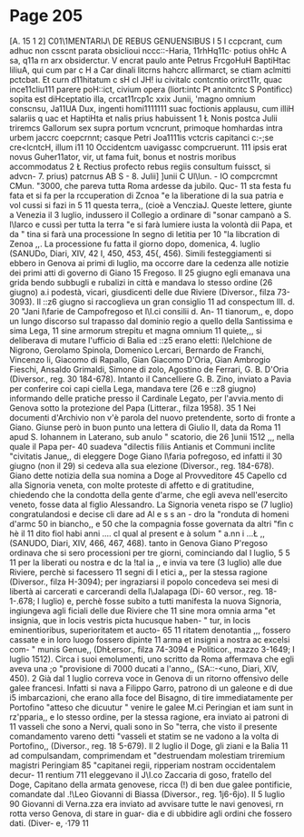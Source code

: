 # Page 205

[A. 15 1 2] C01\1MENTARIJ\ DE REBUS GENUENSIBUS I 5 I ccpcrant, cum adhuc non csscnt parata obsiclioui nccc::-Haria, 11rhHq11c· potius ohHc A sa, q11a rn arx obsiderctur. V encrat paulo ante Petrus FrcgoHuH BaptiHtac liliuA, qui cum par c H a Car dinali litcrns hahcrc allìrmarct, se ctiam aclmitti pctcbat. Et curn d11hitatum c sH cl JH! iu civitalc contcntio orirct11r, quac ince11cliu111 parere poH::ict, civium opera (liort:intc Pt annitcntc S Pontifìcc) sopita est diHceptatio illa, crcat11rcp1c xxix Junii, 'magno omnium conscnsu, Ja11UA Dux, ingenti homi1111111 suac foctionis applausu, cum illiH salariis q uac et HaptiHta et nalis prius habuissent 1 Ł Nonis postca Julii triremcs Gallorum sex supra portum vcncrunt, primoque homhardas intra urbem jaccrc coepcrnnt; casque Petri Joa1111is vctcris capitanci c:-;se cre<lcntcH, illum i11 10 Occidentcm uavigassc compcruerunt. 111 ipsis erat novus Guher11ator, vir, ut fama fuit, bonus et nostris moribus accommodatus 2 Ł Rectius profecto rebus regiis consultum fuissct, si advcn- 7. prius) patcrnus AB S - 8. Julii] ]unii C Ul\lun. - IO compcrcmnt CMun. "3000, che pareva tutta Roma ardesse da jubilo. Quc- 11 sta festa fu fata et si fa per la rccuperation di Zcnoa "e la liberatione di la sua patria e vol cussi si fazi in 5 11 questa terra,, (cioè a VencziaJ. Queste lettere, giunte a Venezia il 3 luglio, indussero il Collegio a ordinare di "sonar campanò a S. l\Iarco e cussì per tutta la terra "e si farà lumiere iusta la volontà dii Papa, et da " tina si farà una processione In segno di letitia per 10 "la libcration di Zenoa ,,. La processione fu fatta il giorno dopo, domenica, 4. luglio (SANUDo, Diari, XIV, 42 I, 450, 453, 45{, 456). Simili festeggiamenti si ebbero in Genova ai primi di luglio, ma occorre dare la cedenza alle notizie dei primi atti di governo di Giano 15 Fregoso. Il 25 giugno egli emanava una grida bendo subbugli e rubalizi in città e mandava lo stesso ordine (26 giugno) a.i podestà, vicari, giusdicenti delle due Riviere (Diversor., filza 73-3093). Il ::z6 giugno si raccoglieva un gran consiglio 11 ad conspectum III. d. 20 "Jani l\farie de Campofregoso et l\I.ci consilii d. An- 11 tianorum,, e, dopo un lungo discorso sul trapasso dal dominio regio a quello della Santissima e sima Lega, 11 sine armorum strepitu et magna omnium 11 quiete,,, si deliberava di mutare l'ufficio di Balia ed ::z5 erano eletti: l\lelchione de Nigrono, Gerolamo Spinola, Domenico Lercari, Bernardo de Franchi, Vincenzo li, Giacomo di Rapallo, Gian Giacomo D'Oria, Gian Ambrogio Fieschi, Ansaldo Grimaldi, Simone di zolo, Agostino de Ferrari, G. B. D'Oria (Diversor., reg. 30 184-678). Intanto il Cancelliere G. B. Zino, inviato a Pavia per conferire coi capi ciella Lega, mandava tere (26 e ::z8 giugno) informando delle pratiche presso il Cardinale Legato, per l'avvia.mento di Genova sotto la protezione del Papa (Litterar., filza 1958). 35 1 Nei documenti d'Archivio non v'è parola del nuovo pretendente, sorto di fronte a Giano. Giunse però in buon punto una lettera di Giulio II, data da Roma 11 apud S. Iohannem in Laterano, sub anulo " scatorio, die 26 ]unii 1512 ,,, nella quale il Papa per- 40 suadeva "dilectis filiis Antianis et Communi inclite "civitatis Janue,, di eleggere Doge Giano l\faria pofregoso, ed infatti il 30 giugno (non il 29) si cedeva alla sua elezione (Diversor., reg. 184-678). Giano dette notizia della sua nomina a Doge al Provveditore 45 Capello cd alla Signoria veneta, con molte proteste di affetto e di gratitudine, chiedendo che la condotta della gente d'arme, che egli aveva nell'esercito veneto, fosse data al figlio Alessandro. La Signoria veneta rispo se (7 luglio) congratulandosi e decise cli dare ad Al e s s an - dro la "ronduta di homeni d'armc 50 in biancho,, e 50 che la compagnia fosse governata da altri "fìn c hè il 11 dito fiol habi anni .... cl qual al present e à solum " a.nn i ...Ł ,, (SANUDO, Diari, XIV, 466, 467, 468). tanto in Genova Giano P'regoso ordinava che si sero processioni per tre giorni, cominciando dal I luglio, 5 5 11 per la liberati ou nostra e dc la !tal ia ,, e invia va tere (3 luglio) alle due Riviere, perchè si facessero 11 segni di I etici a,, per la stessa ragione (Diversor., filza H-3094); per ingraziarsi il popolo concedeva sei mesi di libertà ai carcerati e carcerandi della l\Jalapaga (Di- 60 versor., reg. 18-1-.678; I luglio) e, perchè fosse subito a tutti manifesta la nuova Signoria, ingiungeva agli ficiali delle due Riviere che 11 sine mora omnia arma "et insignia, que in locis vestris picta hucusque haben- " tur, in Iocis eminentioribus, superioritatem et aucto- 65 11 ritatem denotantia ,,, fossero cassate e in loro luogo fossero dipinte 11 arma et insigni a nostra ac excelsi com- " munis Genue,, (DhŁersor., filza 74-3094 e Politicor., mazzo 3-1649; I luglio 1512). Circa i suoi emolumenti, uno scritto da Roma affermava che egli aveva una ;o "provisione di 7000 ducati a l'anno,, (SA::-<uno, Diari, XIV, 450). 2 Già dal 1 luglio correva voce in Genova di un ritorno offensivo delle galee francesi. Infatti si nava a Filippo Garro, patrono di un galeone e di due i5 imbarcazioni, che erano alla foce del Bisagno, di tire immediatamente per Portofino "atteso che dicuutur " venire le galee M.ci Peringian et iam sunt in rz'pparia,, e Io stesso ordine, per la stessa ragione, era inviato ai patroni di 11 vasseli che sono a Nervi, quali sono in So "terra, che visto il presente comandamento vareno detti "vasseli et statim se ne vadono a la volta di Portofino,, (Diversor., reg. 18 5-679). Il 2 luglio il Doge, gli ziani e la Balia 11 ad compulsandam, comprimendam et "destruendam molestiam triremium magistri Peringiam 85 "capitanei regii, ripperiam nostram occidentalem decur- 11 rentium 711 eleggevano il J\I.co Zaccaria di goso, fratello del Doge, Capitano della armata genovese, ricca (!) di ben due galee pontificie, comandate dal .!\Leo Giovanni di Biassa (Diversor., reg. 1j6-6jo). Il 5 luglio 90 Giovanni di Verna.zza era inviato ad avvisare tutte le navi genovesi, rn rotta verso Genova, di stare in guar- dia e di ubbidire agli ordini che fossero dati. (Diver- e, ·179 11